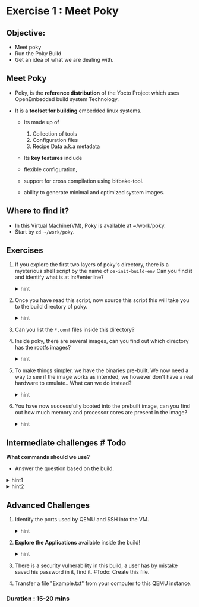 # Exercise 1 : Meet Poky

## Objective:
- Meet poky
- Run the Poky Build
- Get an idea of what we are dealing with.

## Meet Poky

- Poky, is the **reference distribution** of the Yocto Project which uses OpenEmbedded build system Technology. 

- It is a **toolset for building** embedded linux systems.


    - Its made up of
        1. Collection of tools 
        1. Configuration files
        1. Recipe Data a.k.a metadata
        
    
    - Its **key features** include 
    - flexible configuration,
    - support for cross compilation using bitbake-tool.
    - ability to generate minimal and optimized system images.


## Where to find it?
- In this Virtual Machine(VM), Poky is available at ~/work/poky. 
- Start by `cd ~/work/poky`.


## Exercises
1. If you explore the first two layers of poky's directory, there is a mysterious shell script by the name of `oe-init-build-env`
Can you find it and identify what is at ln:#enterline?
    <details>
    <summary>hint</summary>
    You can use the -L option in ls, to specify how many layers you want to see.
    </details>


1. Once you have read this script, now source this script this will take you to the build directory of poky. 

    <details>
    <summary>hint</summary>
    You can use find . -name "*.conf" to find all the conf files inside a specific directory
    </details>


1. Can you list the `*.conf` files inside this directory?


1. Inside poky, there are several images, can you find out which directory has the rootfs images?
    <details>
    <summary>hint</summary>
    You can use find . -name "*.ext4" to find the file, from which you can infer the directory.
    </details>


1. To make things simpler, we have the binaries pre-built. We now need a way to see if the image works as intended, we however don't have a real hardware to emulate.. What can we do instead?
    <details>
    <summary>hint</summary>

    - Consider using QEMU to Run the images.
    - You can use the command `runqemu nographic` to get started.

    </details>

1. You have now successfully booted into the prebuilt image, can you find out how much memory and processor cores are present in the image?
    <details>
    <summary>hint</summary>

    - Use the command `free` to find the memory
    - Use the command `nproc` to find the processors

    </details>




## Intermediate challenges # Todo
**What commands should we use?**

- Answer the question based on the build.

<details>
<summary>hint1</summary>
QEMU slide.
</details>

<details>
<summary>hint2</summary>
runqemu
</details>


## Advanced Challenges

1. Identify the ports used by QEMU and SSH into the VM.

    <details>
    <summary>hint</summary>
    
    Option 1:
    ` ps aux | grep qemu`

    Option 2: 
    `netstat -tuln | grep qemu`


    </details>


1. **Explore the Applications** available inside the build!
    <details>
    <summary>hint</summary>

    check the `usr/bin` and `/usr/sbin` folders
    
    </details>
1. There is a security vulnerability in this build, a user has by mistake saved his password in it, find it. 
#Todo: Create this file.
    
1. Transfer a file "Example.txt" from your computer to this QEMU instance.




### Duration : 15-20 mins

